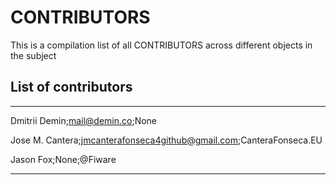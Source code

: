 # CONTRIBUTORS
This is a compilation list of all CONTRIBUTORS across different objects in the subject

## List of contributors
___
Dmitrii Demin;mail@demin.co;None

Jose M. Cantera;jmcanterafonseca4github@gmail.com;CanteraFonseca.EU

Jason Fox;None;@Fiware 

___
